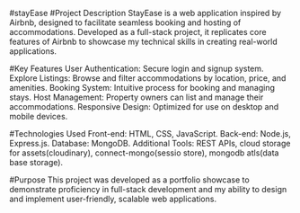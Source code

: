 #stayEase
#Project Description
StayEase is a web application inspired by Airbnb, designed to facilitate seamless booking and hosting of accommodations. Developed as a full-stack project, it replicates core features of Airbnb to showcase my technical skills in creating real-world applications.

#Key Features
User Authentication:  Secure login and signup system.
Explore Listings:  Browse and filter accommodations by location, price, and amenities.
Booking System:  Intuitive process for booking and managing stays.
Host Management: Property owners can list and manage their accommodations.
Responsive Design: Optimized for use on desktop and mobile devices.

#Technologies Used
Front-end: HTML, CSS, JavaScript.
Back-end: Node.js, Express.js.
Database: MongoDB.
Additional Tools: REST APIs, cloud storage for assets(cloudinary), connect-mongo(sessio store), mongodb atls(data base storage).

#Purpose
This project was developed as a portfolio showcase to demonstrate proficiency in full-stack development and my ability to design and implement user-friendly, scalable web applications.

